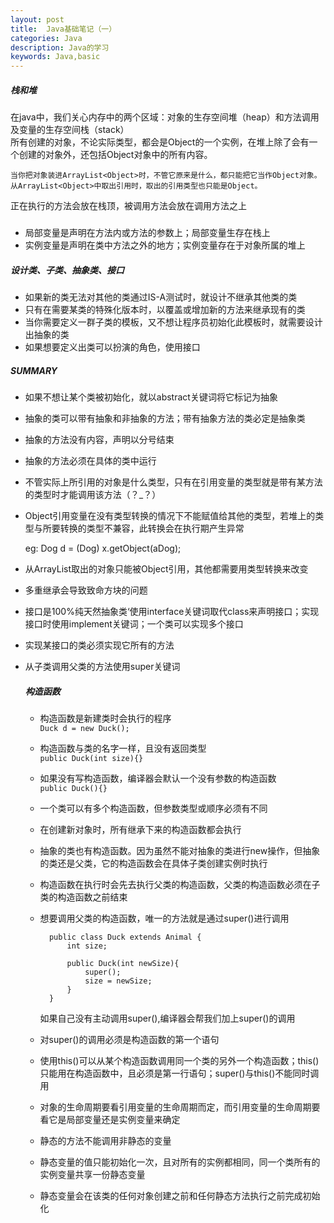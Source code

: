 ```yaml
---
layout: post
title:  Java基础笔记（一）
categories: Java
description: Java的学习
keywords: Java,basic
---
```

##### 栈和堆

在java中，我们关心内存中的两个区域：对象的生存空间堆（heap）和方法调用及变量的生存空间栈（stack）   
所有创建的对象，不论实际类型，都会是Object的一个实例，在堆上除了会有一个创建的对象外，还包括Object对象中的所有内容。  

	当你把对象装进ArrayList<Object>时，不管它原来是什么，都只能把它当作Object对象。  
	从ArrayList<Object>中取出引用时，取出的引用类型也只能是Object。 


 
正在执行的方法会放在栈顶，被调用方法会放在调用方法之上 
##### 
* 局部变量是声明在方法内或方法的参数上；局部变量生存在栈上
* 实例变量是声明在类中方法之外的地方；实例变量存在于对象所属的堆上

##### 设计类、子类、抽象类、接口
* 如果新的类无法对其他的类通过IS-A测试时，就设计不继承其他类的类 
* 只有在需要某类的特殊化版本时，以覆盖或增加新的方法来继承现有的类
* 当你需要定义一群子类的模板，又不想让程序员初始化此模板时，就需要设计出抽象的类
* 如果想要定义出类可以扮演的角色，使用接口


##### SUMMARY
* 如果不想让某个类被初始化，就以abstract关键词将它标记为抽象
* 抽象的类可以带有抽象和非抽象的方法；带有抽象方法的类必定是抽象类
* 抽象的方法没有内容，声明以分号结束
* 抽象的方法必须在具体的类中运行
* 不管实际上所引用的对象是什么类型，只有在引用变量的类型就是带有某方法的类型时才能调用该方法（？_？）
* Object引用变量在没有类型转换的情况下不能赋值给其他的类型，若堆上的类型与所要转换的类型不兼容，此转换会在执行期产生异常

	eg:  Dog d = (Dog) x.getObject(aDog);

* 从ArrayList<Object>取出的对象只能被Object引用，其他都需要用类型转换来改变
* 多重继承会导致致命方块的问题
* 接口是100%纯天然抽象类‘使用interface关键词取代class来声明接口；实现接口时使用implement关键词；一个类可以实现多个接口
* 实现某接口的类必须实现它所有的方法
* 从子类调用父类的方法使用super关键词

##### 构造函数
* 构造函数是新建类时会执行的程序  
 `Duck d = new Duck();`
* 构造函数与类的名字一样，且没有返回类型  
 `public Duck(int size){}`
* 如果没有写构造函数，编译器会默认一个没有参数的构造函数  
 `public Duck(){}`
* 一个类可以有多个构造函数，但参数类型或顺序必须有不同
* 在创建新对象时，所有继承下来的构造函数都会执行
* 抽象的类也有构造函数。因为虽然不能对抽象的类进行new操作，但抽象的类还是父类，它的构造函数会在具体子类创建实例时执行
* 构造函数在执行时会先去执行父类的构造函数，父类的构造函数必须在子类的构造函数之前结束
* 想要调用父类的构造函数，唯一的方法就是通过super()进行调用  

	
		public class Duck extends Animal {  
			int size;
		
			public Duck(int newSize){
				super();
				size = newSize;
			}
		}

	如果自己没有主动调用super(),编译器会帮我们加上super()的调用
* 对super()的调用必须是构造函数的第一个语句
* 使用this()可以从某个构造函数调用同一个类的另外一个构造函数；this()只能用在构造函数中，且必须是第一行语句；super()与this()不能同时调用
* 对象的生命周期要看引用变量的生命周期而定，而引用变量的生命周期要看它是局部变量还是实例变量来确定
* 静态的方法不能调用非静态的变量
* 静态变量的值只能初始化一次，且对所有的实例都相同，同一个类所有的实例变量共享一份静态变量
* 静态变量会在该类的任何对象创建之前和任何静态方法执行之前完成初始化

